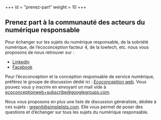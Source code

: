 +++
id = "prenez-part"
weight = 10
+++

## Prenez part à la communauté des acteurs du numérique responsable

Pour échanger sur les sujets du numérique responsable, de la sobriété numérique, de l’écoconception facteur 4, de la
lowtech, etc. nous vous proposons de nous retrouver sur :

- [Linkedin](https://www.linkedin.com/groups/1912076/)
- [Facebook](https://www.facebook.com/greenitfr)

Pour l’écoconception et la conception responsable de service numérique, préférez le groupe de discussion dédié ici :
[Ecoconception web](https://groups.google.com/forum/#%21forum/ecoconceptionweb). Vous pouvez vous y inscrire en envoyant
un mail vide à ecoconceptionweb+subscribe@googlegroups.com.

Nous vous proposons en plus une liste de discussion généraliste, dédiée à ces sujets : greenit@simplelists.com. Elle
vous permet de poser des questions et d’échanger sur tous les sujets du numérique responsable.
